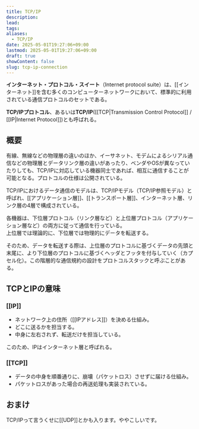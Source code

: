 ```yaml
---
title: TCP/IP
description: 
lead: 
tags: 
aliases:
  - TCP/IP
date: 2025-05-01T19:27:06+09:00
lastmod: 2025-05-01T19:27:06+09:00
draft: true
showContent: false
slug: tcp-ip-connection
---
```

**インターネット・プロトコル・スイート**（Internet protocol suite）は、[[インターネット]]を含む多くのコンピューターネットワークにおいて、標準的に利用されている通信プロトコルのセットである。

**TCP/IPプロトコル**、あるいは**TCP/IP**([[TCP|Transmission Control Protocol]] / [[IP|Internet Protocol]])とも呼ばれる。

## 概要
有線、無線などの物理層の違いのほか、イーサネット、モデムによるシリアル通信などの物理層とデータリンク層の違いがあったり、ベンダやOSが異なっていたりしても、TCP/IPに対応している機器同士であれば、相互に通信することが可能となる。プロトコルの仕様は公開されている。

TCP/IPにおけるデータ通信のモデルは、TCP/IPモデル（TCP/IP参照モデル）と呼ばれ、[[アプリケーション層]]、[[トランスポート層]]、インターネット層、リンク層の4層で構成されている。

各機器は、下位層プロトコル（リンク層など）と上位層プロトコル（アプリケーション層など）の両方に従って通信を行っている。  
上位層では理論的に、下位層では物理的にデータを転送する。

そのため、データを転送する際は、上位層のプロトコルに基づくデータの先頭と末尾に、より下位層のプロトコルに基づくヘッダとフッタを付与していく（カプセル化）。この階層的な通信規約の設計をプロトコルスタックと呼ぶことがある。

## TCPとIPの意味
### [[IP]]
- ネットワーク上の住所（[[IPアドレス]]）を決める仕組み。
- どこに送るかを担当する。
- 中身に左右されず、転送だけを担当している。

このため、IPはインターネット層と呼ばれる。
### [[TCP]]
- データの中身を順番通りに、崩壊（パケットロス）させずに届ける仕組み。
- パケットロスがあった場合の再送処理も実装されている。

## おまけ
TCP/IPって言うくせに[[UDP]]とかも入ります。ややこしいです。